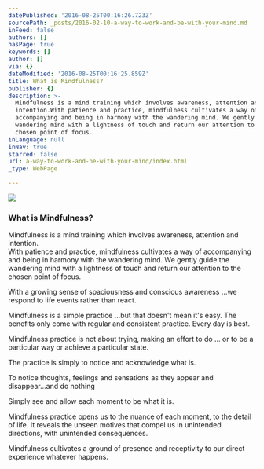 ```yaml
---
datePublished: '2016-08-25T00:16:26.723Z'
sourcePath: _posts/2016-02-10-a-way-to-work-and-be-with-your-mind.md
inFeed: false
authors: []
hasPage: true
keywords: []
author: []
via: {}
dateModified: '2016-08-25T00:16:25.859Z'
title: What is Mindfulness?
publisher: {}
description: >-
  Mindfulness is a mind training which involves awareness, attention and
  intention.With patience and practice, mindfulness cultivates a way of
  accompanying and being in harmony with the wandering mind. We gently guide the
  wandering mind with a lightness of touch and return our attention to the
  chosen point of focus.
inLanguage: null
inNav: true
starred: false
url: a-way-to-work-and-be-with-your-mind/index.html
_type: WebPage

---
```

![](https://the-grid-user-content.s3-us-west-2.amazonaws.com/e05705f1-5942-40cd-b32a-765b2f48d961.jpg)

### What is Mindfulness?

Mindfulness is a mind training which involves awareness, attention and intention.  
With patience and practice, mindfulness cultivates a way of accompanying and being in harmony with the wandering mind. We gently guide the wandering mind with a lightness of touch and return our attention to the chosen point of focus.

With a growing sense of spaciousness and conscious awareness ...we respond to life events rather than react.

Mindfulness is a simple practice ...but that doesn't mean it's easy. The benefits only come with regular and consistent practice. Every day is best.

Mindfulness practice is not about trying, making an effort to do ... or to be a particular way or achieve a particular state.

The practice is simply to notice and acknowledge what is.

To notice thoughts, feelings and sensations as they appear and disappear...and do nothing

Simply see and allow each moment to be what it is.

Mindfulness practice opens us to the nuance of each moment, to the detail of life. It reveals the unseen motives that compel us in unintended directions, with unintended consequences.

Mindfulness cultivates a ground of presence and receptivity to our direct experience whatever happens.